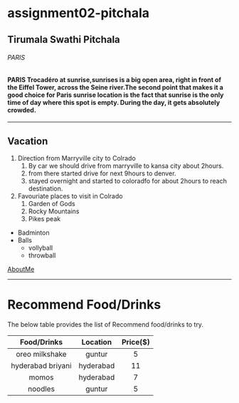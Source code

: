 # assignment02-pitchala

## Tirumala Swathi Pitchala
###### PARIS
#### PARIS Trocadéro at **sunrise**,__sunrises__ is a big open area, right in front of the Eiffel Tower, across the Seine river.The second point that makes it a good choice for Paris sunrise location is the fact that sunrise is the only time of day where this spot is empty. During the day, it gets absolutely crowded.
---
## Vacation
1. Direction from Marryville city to Colrado
   1. By car we should drive from marryville to kansa city about 2hours.
   2. from there started drive for next 9hours to denver.
   3. stayed overnight and started to coloradfo for about 2hours to reach destination.
2. Favouriate places to visit in Colrado
   1. Garden of Gods
   2. Rocky Mountains
   3. Pikes peak

* Badminton
* Balls
   * vollyball
   * throwball

[AboutMe](https://github.com/s545402/assignment02-pitchala/blob/main/AboutMe.md)

---
# Recommend Food/Drinks 
The below table provides the list of Recommend food/drinks to try.

| **Food/Drinks**       |**Location** | **Price($)**|
| :-------------:| :------------: | :------: |
| oreo milkshake | guntur | 5|
|hyderabad briyani | hyderabad | 11|
|momos | hyderabad | 7 |
|noodles | guntur | 5 |
